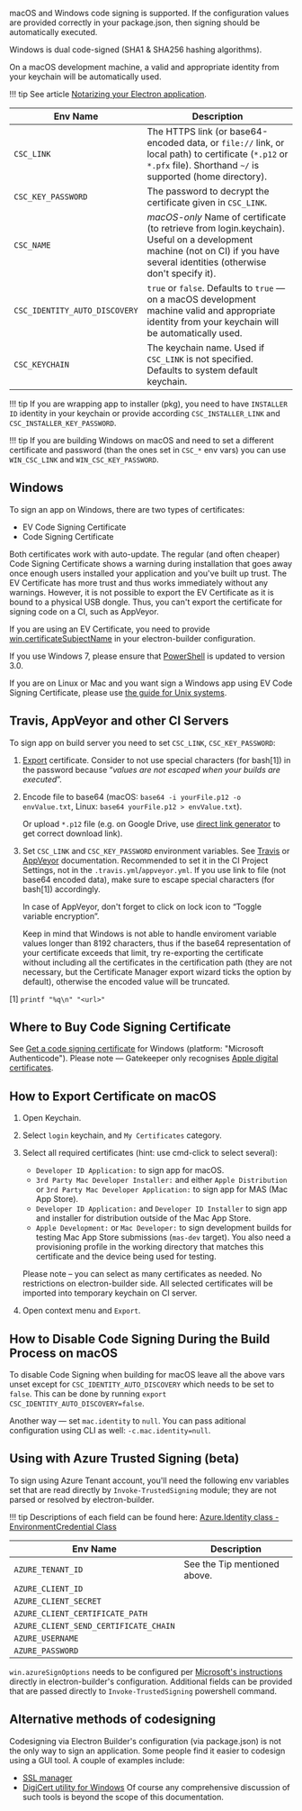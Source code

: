 macOS and Windows code signing is supported. If the configuration values are provided correctly in your package.json, then signing should be automatically executed.

Windows is dual code-signed (SHA1 & SHA256 hashing algorithms).

On a macOS development machine, a valid and appropriate identity from your keychain will be automatically used.

!!! tip
    See article [Notarizing your Electron application](https://kilianvalkhof.com/2019/electron/notarizing-your-electron-application/).


| Env Name       |  Description
| -------------- | -----------
| `CSC_LINK`                   | The HTTPS link (or base64-encoded data, or `file://` link, or local path) to certificate (`*.p12` or `*.pfx` file). Shorthand `~/` is supported (home directory).
| `CSC_KEY_PASSWORD`           | The password to decrypt the certificate given in `CSC_LINK`.
| `CSC_NAME`                   | *macOS-only* Name of certificate (to retrieve from login.keychain). Useful on a development machine (not on CI) if you have several identities (otherwise don't specify it).
| `CSC_IDENTITY_AUTO_DISCOVERY`| `true` or `false`. Defaults to `true` — on a macOS development machine valid and appropriate identity from your keychain will be automatically used.
| `CSC_KEYCHAIN`| The keychain name. Used if `CSC_LINK` is not specified. Defaults to system default keychain.

!!! tip
    If you are wrapping app to installer (pkg), you need to have `INSTALLER ID` identity in your keychain or provide according `CSC_INSTALLER_LINK` and `CSC_INSTALLER_KEY_PASSWORD`.

!!! tip
    If you are building Windows on macOS and need to set a different certificate and password (than the ones set in `CSC_*` env vars) you can use `WIN_CSC_LINK` and `WIN_CSC_KEY_PASSWORD`.

## Windows

To sign an app on Windows, there are two types of certificates:

* EV Code Signing Certificate
* Code Signing Certificate

Both certificates work with auto-update. The regular (and often cheaper) Code Signing Certificate shows a warning during installation that goes away once enough users installed your application and you've built up trust. The EV Certificate has more trust and thus works immediately without any warnings. However, it is not possible to export the EV Certificate as it is bound to a physical USB dongle. Thus, you can't export the certificate for signing code on a CI, such as AppVeyor.

If you are using an EV Certificate, you need to provide [win.certificateSubjectName](./win.md#WindowsConfiguration-certificateSubjectName) in your electron-builder configuration.

If you use Windows 7, please ensure that [PowerShell](https://blogs.technet.microsoft.com/heyscriptingguy/2013/06/02/weekend-scripter-install-powershell-3-0-on-windows-7/) is updated to version 3.0.

If you are on Linux or Mac and you want sign a Windows app using EV Code Signing Certificate, please use [the guide for Unix systems](tutorials/code-signing-windows-apps-on-unix.md).

## Travis, AppVeyor and other CI Servers
To sign app on build server you need to set `CSC_LINK`, `CSC_KEY_PASSWORD`:

1. [Export](https://developer.apple.com/library/ios/documentation/IDEs/Conceptual/AppDistributionGuide/MaintainingCertificates/MaintainingCertificates.html#//apple_ref/doc/uid/TP40012582-CH31-SW7) certificate.
 Consider to not use special characters (for bash[1]) in the password because “*values are not escaped when your builds are executed*”.
2. Encode file to base64 (macOS: `base64 -i yourFile.p12 -o envValue.txt`, Linux: `base64 yourFile.p12 > envValue.txt`).

   Or upload `*.p12` file (e.g. on Google Drive, use [direct link generator](http://www.syncwithtech.org/p/direct-download-link-generator.html) to get correct download link).

3. Set `CSC_LINK` and `CSC_KEY_PASSWORD` environment variables. See [Travis](https://docs.travis-ci.com/user/environment-variables/#Defining-Variables-in-Repository-Settings) or [AppVeyor](https://www.appveyor.com/docs/build-configuration#environment-variables) documentation.
   Recommended to set it in the CI Project Settings, not in the `.travis.yml`/`appveyor.yml`. If you use link to file (not base64 encoded data), make sure to escape special characters (for bash[1]) accordingly.

   In case of AppVeyor, don't forget to click on lock icon to “Toggle variable encryption”.

   Keep in mind that Windows is not able to handle enviroment variable values longer than 8192 characters, thus if the base64 representation of your certificate exceeds that limit, try re-exporting the certificate without including all the certificates in the certification path (they are not necessary, but the Certificate Manager export wizard ticks the option by default), otherwise the encoded value will be truncated.

[1] `printf "%q\n" "<url>"`

## Where to Buy Code Signing Certificate
See [Get a code signing certificate](https://msdn.microsoft.com/windows/hardware/drivers/dashboard/get-a-code-signing-certificate) for Windows (platform: "Microsoft Authenticode").
Please note — Gatekeeper only recognises [Apple digital certificates](http://stackoverflow.com/questions/11833481/non-apple-issued-code-signing-certificate-can-it-work-with-mac-os-10-8-gatekeep).

## How to Export Certificate on macOS

1. Open Keychain.
2. Select `login` keychain, and `My Certificates` category.
3. Select all required certificates (hint: use cmd-click to select several):
   * `Developer ID Application:` to sign app for macOS.
   * `3rd Party Mac Developer Installer:` and either `Apple Distribution` or `3rd Party Mac Developer Application:` to sign app for MAS (Mac App Store).
   * `Developer ID Application:` and `Developer ID Installer` to sign app and installer for distribution outside of the Mac App Store.
   * `Apple Development:` or `Mac Developer:` to sign development builds for testing Mac App Store submissions (`mas-dev` target). You also need a provisioning profile in the working directory that matches this certificate and the device being used for testing.

   Please note – you can select as many certificates as needed. No restrictions on electron-builder side.
   All selected certificates will be imported into temporary keychain on CI server.
4. Open context menu and `Export`.

## How to Disable Code Signing During the Build Process on macOS

To disable Code Signing when building for macOS leave all the above vars unset except for `CSC_IDENTITY_AUTO_DISCOVERY` which needs to be set to `false`. This can be done by running `export CSC_IDENTITY_AUTO_DISCOVERY=false`.

Another way — set `mac.identity` to `null`. You can pass aditional configuration using CLI as well: `-c.mac.identity=null`.

## Using with Azure Trusted Signing (beta)

To sign using Azure Tenant account, you'll need the following env variables set that are read directly by `Invoke-TrustedSigning` module; they are not parsed or resolved by electron-builder.

!!! tip
  Descriptions of each field can be found here: [Azure.Identity class - EnvironmentCredential Class](https://learn.microsoft.com/en-us/dotnet/api/azure.identity.environmentcredential?view=azure-dotnet#definition)

| Env Name       |  Description
| -------------- | -----------
| `AZURE_TENANT_ID`           | See the Tip mentioned above.
| `AZURE_CLIENT_ID`           |
| `AZURE_CLIENT_SECRET`       |
| `AZURE_CLIENT_CERTIFICATE_PATH`           |
| `AZURE_CLIENT_SEND_CERTIFICATE_CHAIN`           |
| `AZURE_USERNAME`            |
| `AZURE_PASSWORD`            |

`win.azureSignOptions` needs to be configured per [Microsoft's instructions](https://learn.microsoft.com/en-us/azure/trusted-signing/how-to-signing-integrations#create-a-json-file) directly in electron-builder's configuration. Additional fields can be provided that are passed directly to `Invoke-TrustedSigning` powershell command.

## Alternative methods of codesigning

Codesigning via Electron Builder's configuration (via package.json) is not the only way to sign an application. Some people find it easier to codesign using a GUI tool. A couple of examples include:
- [SSL manager](https://www.ssl.com/ssl-manager)
- [DigiCert utility for Windows](https://www.digicert.com/support/tools/certificate-utility-for-windows)
Of course any comprehensive discussion of such tools is beyond the scope of this documentation.
